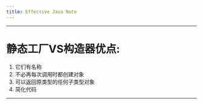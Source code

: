 ```yaml
---
title: Effective Java Note
---
```

---
# 静态工厂VS构造器优点:
  1. 它们有名称
  2. 不必再每次调用时都创建对象
  3. 可以返回原类型的任何子类型对象
  4. 简化代码
---
